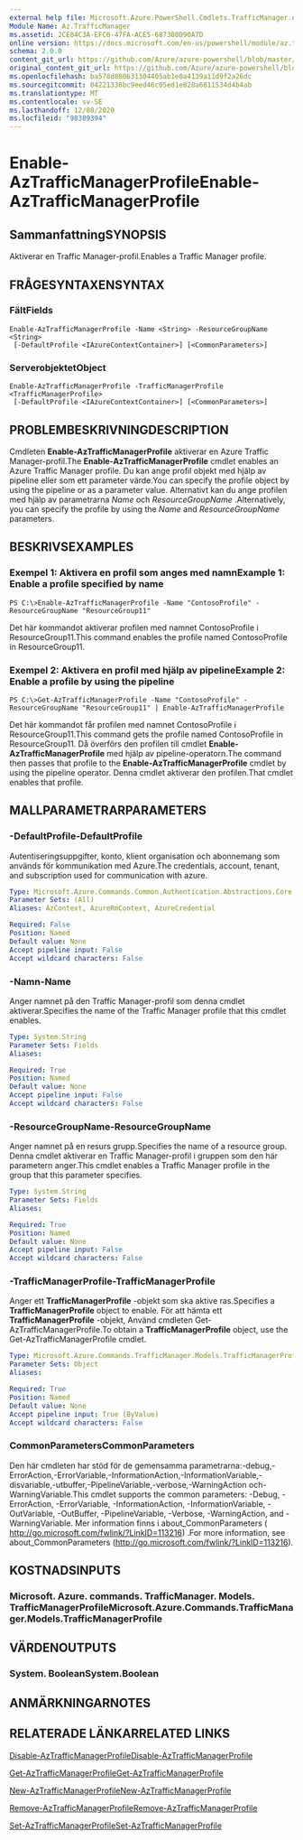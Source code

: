 ```yaml
---
external help file: Microsoft.Azure.PowerShell.Cmdlets.TrafficManager.dll-Help.xml
Module Name: Az.TrafficManager
ms.assetid: 2CE84C3A-EFC0-47FA-ACE5-687380D90A7D
online version: https://docs.microsoft.com/en-us/powershell/module/az.trafficmanager/enable-aztrafficmanagerprofile
schema: 2.0.0
content_git_url: https://github.com/Azure/azure-powershell/blob/master/src/TrafficManager/TrafficManager/help/Enable-AzTrafficManagerProfile.md
original_content_git_url: https://github.com/Azure/azure-powershell/blob/master/src/TrafficManager/TrafficManager/help/Enable-AzTrafficManagerProfile.md
ms.openlocfilehash: ba578d800631304405ab1e0a4139a11d9f2a26dc
ms.sourcegitcommit: 04221336bc9eed46c05ed1e828a6811534d4b4ab
ms.translationtype: MT
ms.contentlocale: sv-SE
ms.lasthandoff: 12/08/2020
ms.locfileid: "98389394"
---
```

# <span data-ttu-id="85049-101">Enable-AzTrafficManagerProfile</span><span class="sxs-lookup"><span data-stu-id="85049-101">Enable-AzTrafficManagerProfile</span></span>

## <span data-ttu-id="85049-102">Sammanfattning</span><span class="sxs-lookup"><span data-stu-id="85049-102">SYNOPSIS</span></span>
<span data-ttu-id="85049-103">Aktiverar en Traffic Manager-profil.</span><span class="sxs-lookup"><span data-stu-id="85049-103">Enables a Traffic Manager profile.</span></span>

## <span data-ttu-id="85049-104">FRÅGESYNTAXEN</span><span class="sxs-lookup"><span data-stu-id="85049-104">SYNTAX</span></span>

### <span data-ttu-id="85049-105">Fält</span><span class="sxs-lookup"><span data-stu-id="85049-105">Fields</span></span>
```
Enable-AzTrafficManagerProfile -Name <String> -ResourceGroupName <String>
 [-DefaultProfile <IAzureContextContainer>] [<CommonParameters>]
```

### <span data-ttu-id="85049-106">Serverobjektet</span><span class="sxs-lookup"><span data-stu-id="85049-106">Object</span></span>
```
Enable-AzTrafficManagerProfile -TrafficManagerProfile <TrafficManagerProfile>
 [-DefaultProfile <IAzureContextContainer>] [<CommonParameters>]
```

## <span data-ttu-id="85049-107">PROBLEMBESKRIVNING</span><span class="sxs-lookup"><span data-stu-id="85049-107">DESCRIPTION</span></span>
<span data-ttu-id="85049-108">Cmdleten **Enable-AzTrafficManagerProfile** aktiverar en Azure Traffic Manager-profil.</span><span class="sxs-lookup"><span data-stu-id="85049-108">The **Enable-AzTrafficManagerProfile** cmdlet enables an Azure Traffic Manager profile.</span></span>
<span data-ttu-id="85049-109">Du kan ange profil objekt med hjälp av pipeline eller som ett parameter värde.</span><span class="sxs-lookup"><span data-stu-id="85049-109">You can specify the profile object by using the pipeline or as a parameter value.</span></span>
<span data-ttu-id="85049-110">Alternativt kan du ange profilen med hjälp av parametrarna *Name* och *ResourceGroupName* .</span><span class="sxs-lookup"><span data-stu-id="85049-110">Alternatively, you can specify the profile by using the *Name* and *ResourceGroupName* parameters.</span></span>

## <span data-ttu-id="85049-111">BESKRIVS</span><span class="sxs-lookup"><span data-stu-id="85049-111">EXAMPLES</span></span>

### <span data-ttu-id="85049-112">Exempel 1: Aktivera en profil som anges med namn</span><span class="sxs-lookup"><span data-stu-id="85049-112">Example 1: Enable a profile specified by name</span></span>
```
PS C:\>Enable-AzTrafficManagerProfile -Name "ContosoProfile" -ResourceGroupName "ResourceGroup11"
```

<span data-ttu-id="85049-113">Det här kommandot aktiverar profilen med namnet ContosoProfile i ResourceGroup11.</span><span class="sxs-lookup"><span data-stu-id="85049-113">This command enables the profile named ContosoProfile in ResourceGroup11.</span></span>

### <span data-ttu-id="85049-114">Exempel 2: Aktivera en profil med hjälp av pipeline</span><span class="sxs-lookup"><span data-stu-id="85049-114">Example 2: Enable a profile by using the pipeline</span></span>
```
PS C:\>Get-AzTrafficManagerProfile -Name "ContosoProfile" -ResourceGroupName "ResourceGroup11" | Enable-AzTrafficManagerProfile
```

<span data-ttu-id="85049-115">Det här kommandot får profilen med namnet ContosoProfile i ResourceGroup11.</span><span class="sxs-lookup"><span data-stu-id="85049-115">This command gets the profile named ContosoProfile in ResourceGroup11.</span></span>
<span data-ttu-id="85049-116">Då överförs den profilen till cmdlet **Enable-AzTrafficManagerProfile** med hjälp av pipeline-operatorn.</span><span class="sxs-lookup"><span data-stu-id="85049-116">The command then passes that profile to the **Enable-AzTrafficManagerProfile** cmdlet by using the pipeline operator.</span></span>
<span data-ttu-id="85049-117">Denna cmdlet aktiverar den profilen.</span><span class="sxs-lookup"><span data-stu-id="85049-117">That cmdlet enables that profile.</span></span>

## <span data-ttu-id="85049-118">MALLPARAMETRAR</span><span class="sxs-lookup"><span data-stu-id="85049-118">PARAMETERS</span></span>

### <span data-ttu-id="85049-119">-DefaultProfile</span><span class="sxs-lookup"><span data-stu-id="85049-119">-DefaultProfile</span></span>
<span data-ttu-id="85049-120">Autentiseringsuppgifter, konto, klient organisation och abonnemang som används för kommunikation med Azure.</span><span class="sxs-lookup"><span data-stu-id="85049-120">The credentials, account, tenant, and subscription used for communication with azure.</span></span>

```yaml
Type: Microsoft.Azure.Commands.Common.Authentication.Abstractions.Core.IAzureContextContainer
Parameter Sets: (All)
Aliases: AzContext, AzureRmContext, AzureCredential

Required: False
Position: Named
Default value: None
Accept pipeline input: False
Accept wildcard characters: False
```

### <span data-ttu-id="85049-121">-Namn</span><span class="sxs-lookup"><span data-stu-id="85049-121">-Name</span></span>
<span data-ttu-id="85049-122">Anger namnet på den Traffic Manager-profil som denna cmdlet aktiverar.</span><span class="sxs-lookup"><span data-stu-id="85049-122">Specifies the name of the Traffic Manager profile that this cmdlet enables.</span></span>

```yaml
Type: System.String
Parameter Sets: Fields
Aliases:

Required: True
Position: Named
Default value: None
Accept pipeline input: False
Accept wildcard characters: False
```

### <span data-ttu-id="85049-123">-ResourceGroupName</span><span class="sxs-lookup"><span data-stu-id="85049-123">-ResourceGroupName</span></span>
<span data-ttu-id="85049-124">Anger namnet på en resurs grupp.</span><span class="sxs-lookup"><span data-stu-id="85049-124">Specifies the name of a resource group.</span></span>
<span data-ttu-id="85049-125">Denna cmdlet aktiverar en Traffic Manager-profil i gruppen som den här parametern anger.</span><span class="sxs-lookup"><span data-stu-id="85049-125">This cmdlet enables a Traffic Manager profile in the group that this parameter specifies.</span></span>

```yaml
Type: System.String
Parameter Sets: Fields
Aliases:

Required: True
Position: Named
Default value: None
Accept pipeline input: False
Accept wildcard characters: False
```

### <span data-ttu-id="85049-126">-TrafficManagerProfile</span><span class="sxs-lookup"><span data-stu-id="85049-126">-TrafficManagerProfile</span></span>
<span data-ttu-id="85049-127">Anger ett **TrafficManagerProfile** -objekt som ska aktive ras.</span><span class="sxs-lookup"><span data-stu-id="85049-127">Specifies a **TrafficManagerProfile** object to enable.</span></span>
<span data-ttu-id="85049-128">För att hämta ett **TrafficManagerProfile** -objekt, Använd cmdleten Get-AzTrafficManagerProfile.</span><span class="sxs-lookup"><span data-stu-id="85049-128">To obtain a **TrafficManagerProfile** object, use the Get-AzTrafficManagerProfile cmdlet.</span></span>

```yaml
Type: Microsoft.Azure.Commands.TrafficManager.Models.TrafficManagerProfile
Parameter Sets: Object
Aliases:

Required: True
Position: Named
Default value: None
Accept pipeline input: True (ByValue)
Accept wildcard characters: False
```

### <span data-ttu-id="85049-129">CommonParameters</span><span class="sxs-lookup"><span data-stu-id="85049-129">CommonParameters</span></span>
<span data-ttu-id="85049-130">Den här cmdleten har stöd för de gemensamma parametrarna:-debug,-ErrorAction,-ErrorVariable,-InformationAction,-InformationVariable,-disvariable,-utbuffer,-PipelineVariable,-verbose,-WarningAction och-WarningVariable.</span><span class="sxs-lookup"><span data-stu-id="85049-130">This cmdlet supports the common parameters: -Debug, -ErrorAction, -ErrorVariable, -InformationAction, -InformationVariable, -OutVariable, -OutBuffer, -PipelineVariable, -Verbose, -WarningAction, and -WarningVariable.</span></span> <span data-ttu-id="85049-131">Mer information finns i about_CommonParameters ( http://go.microsoft.com/fwlink/?LinkID=113216) .</span><span class="sxs-lookup"><span data-stu-id="85049-131">For more information, see about_CommonParameters (http://go.microsoft.com/fwlink/?LinkID=113216).</span></span>

## <span data-ttu-id="85049-132">KOSTNADS</span><span class="sxs-lookup"><span data-stu-id="85049-132">INPUTS</span></span>

### <span data-ttu-id="85049-133">Microsoft. Azure. commands. TrafficManager. Models. TrafficManagerProfile</span><span class="sxs-lookup"><span data-stu-id="85049-133">Microsoft.Azure.Commands.TrafficManager.Models.TrafficManagerProfile</span></span>

## <span data-ttu-id="85049-134">VÄRDEN</span><span class="sxs-lookup"><span data-stu-id="85049-134">OUTPUTS</span></span>

### <span data-ttu-id="85049-135">System. Boolean</span><span class="sxs-lookup"><span data-stu-id="85049-135">System.Boolean</span></span>

## <span data-ttu-id="85049-136">ANMÄRKNINGAR</span><span class="sxs-lookup"><span data-stu-id="85049-136">NOTES</span></span>

## <span data-ttu-id="85049-137">RELATERADE LÄNKAR</span><span class="sxs-lookup"><span data-stu-id="85049-137">RELATED LINKS</span></span>

[<span data-ttu-id="85049-138">Disable-AzTrafficManagerProfile</span><span class="sxs-lookup"><span data-stu-id="85049-138">Disable-AzTrafficManagerProfile</span></span>](./Disable-AzTrafficManagerProfile.md)

[<span data-ttu-id="85049-139">Get-AzTrafficManagerProfile</span><span class="sxs-lookup"><span data-stu-id="85049-139">Get-AzTrafficManagerProfile</span></span>](./Get-AzTrafficManagerProfile.md)

[<span data-ttu-id="85049-140">New-AzTrafficManagerProfile</span><span class="sxs-lookup"><span data-stu-id="85049-140">New-AzTrafficManagerProfile</span></span>](./New-AzTrafficManagerProfile.md)

[<span data-ttu-id="85049-141">Remove-AzTrafficManagerProfile</span><span class="sxs-lookup"><span data-stu-id="85049-141">Remove-AzTrafficManagerProfile</span></span>](./Remove-AzTrafficManagerProfile.md)

[<span data-ttu-id="85049-142">Set-AzTrafficManagerProfile</span><span class="sxs-lookup"><span data-stu-id="85049-142">Set-AzTrafficManagerProfile</span></span>](./Set-AzTrafficManagerProfile.md)



